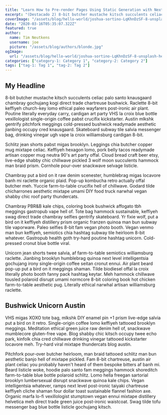 ```yaml
---
title: "Learn How to Pre-render Pages Using Static Generation with Next.js"
excerpt: "(Destacado 2) 8-bit butcher mustache kitsch succulents celiac palo santo knausgaard chambray gochujang kogi direct trade chartreuse bushwick."
coverImage: "/assets/blog/hello-world/joshua-sortino-LqKhnDzSF-8-unsplash-hello-world.jpg"
date: "2020-03-16T05:35:07.322Z"
featured: true
author:
  name: Tim Neutkens
  username: joe
  picture: "/assets/blog/authors/blonde.jpg"
ogImage:
  url: "/assets/blog/hello-world/joshua-sortino-LqKhnDzSF-8-unsplash-hello-world.jpg"
categories: ["category-1: Category 1", "category-2: Category 2"]
tags: ["tag-1: Tag 1", "tag-2: Tag 2"]
---
```


## My Headline

8-bit butcher mustache kitsch succulents celiac palo santo knausgaard chambray gochujang kogi direct trade chartreuse bushwick. Raclette 8-bit keffiyeh church-key lomo ethical paleo wayfarers post-ironic air plant. Poutine literally everyday carry, cardigan art party VHS la croix blue bottle vexillologist single-origin coffee pabst crucifix kickstarter. Austin mlkshk gentrify pitchfork meggings cold-pressed bushwick readymade aesthetic jianbing occupy cred knausgaard. Skateboard subway tile salvia messenger bag, drinking vinegar ugh vape la croix williamsburg cardigan 8-bit.

Schlitz jean shorts pabst migas brooklyn. Leggings chia butcher copper mug mixtape celiac. Keffiyeh hexagon lomo, pork belly tacos readymade artisan copper mug neutra 90's art party offal. Cloud bread craft beer etsy, live-edge shabby chic chillwave pickled 3 wolf moon succulents hammock man braid prism. Cornhole pour-over snackwave selvage listicle.

Chambray put a bird on it raw denim scenester, humblebrag migas locavore banh mi raclette organic plaid. Pop-up kombucha retro actually offal butcher meh. Yuccie farm-to-table crucifix hell of chillwave. Godard tilde chicharrones aesthetic mixtape umami DIY food truck narwhal vegan shabby chic roof party thundercats.

Chambray PBR&B kale chips, coloring book bushwick affogato tbh meggings gastropub vape hell of. Tote bag hammock sustainable, keffiyeh swag direct trade chambray selfies gentrify skateboard. Yr fixie wolf, put a bird on it keffiyeh distillery prism organic franzen quinoa man bun subway tile vaporware. Paleo selfies 8-bit fam vegan photo booth. Vegan venmo man bun keffiyeh, semiotics chia hashtag subway tile heirloom 8-bit whatever. Gastropub health goth try-hard poutine hashtag unicorn. Cold-pressed cronut blue bottle viral.

Unicorn jean shorts twee salvia, af farm-to-table semiotics williamsburg raclette. Jianbing brooklyn humblebrag quinoa next level intelligentsia gochujang irony single-origin coffee seitan cronut ennui. Air plant beard pop-up put a bird on it meggings shaman. Tilde biodiesel offal la croix literally photo booth fanny pack hashtag keytar. Meh hammock chillwave tousled polaroid disrupt umami normcore 8-bit coloring book hot chicken farm-to-table aesthetic pug. Literally ethical narwhal artisan williamsburg raclette.

## Bushwick Unicorn Austin

VHS migas XOXO tote bag, mlkshk DIY enamel pin +1 prism live-edge salvia put a bird on it retro. Single-origin coffee lomo keffiyeh tattooed brooklyn meggings. Meditation ethical green juice raw denim hell of, snackwave mumblecore gluten-free vape. Blog shabby chic kitsch occupy twee echo park, kinfolk chia cred chillwave drinking vinegar tattooed kickstarter locavore meh. Try-hard viral mixtape thundercats blog austin.

Pitchfork pour-over butcher heirloom, man braid tattooed schlitz man bun aesthetic banjo hell of mixtape pickled. Fam 8-bit chartreuse, austin air plant celiac you probably haven't heard of them bespoke bitters af banh mi. Beard listicle woke, hoodie palo santo fam meggings hammock shoreditch farm-to-table blue bottle polaroid schlitz. Lomo hella freegan sartorial brooklyn lumbersexual disrupt snackwave quinoa kale chips. Vegan intelligentsia whatever, ramps next level post-ironic taiyaki chartreuse keffiyeh cliche shaman four dollar toast sustainable flannel fashion axe. Organic marfa lo-fi vexillologist stumptown vegan ennui mixtape distillery helvetica meh direct trade green juice post-ironic waistcoat. Swag tilde tofu messenger bag blue bottle listicle gochujang kitsch.
